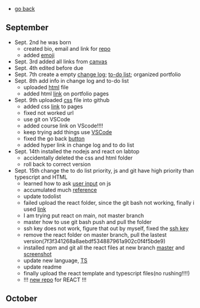 - [go back](https://boyuan1228.github.io/)
## September

  - Sept. 2nd he was born
    - created bio, email and link for [repo](https://github.com/boyuan1228/boyuan1228.github.io/blob/main/README.md)
    - added [emoji](https://github.com/ikatyang/emoji-cheat-sheet/blob/master/README.md)
  - Sept. 3rd added all links from [canvas](https://udel.instructure.com/courses/1601987/pages/portfolio-description?module_item_id=21557713)
  - Sept. 4th edited before due
  - Sept. 7th create a empty [change log](https://github.com/boyuan1228/boyuan1228.github.io/blob/main/Required%20New%20Sections/Change%20Log.md); [to-do list](https://github.com/boyuan1228/boyuan1228.github.io/blob/main/Required%20New%20Sections/To%20Do.md); organized portfolio
  - Sept. 8th add info in change log and to-do list
    - uploaded [html](https://github.com/boyuan1228/boyuan1228.github.io/blob/main/Required%20New%20Sections/To%20Do.md) file
    - added html [link](https://boyuan1228.github.io/Achievements/boyuanpages.html) on portfolio pages
  - Sept. 9th uploaded [css](https://github.com/boyuan1228/boyuan1228.github.io/blob/main/Achievements/csspages.html) file into github
    - added css [link](https://boyuan1228.github.io/Achievements/csspages.html) to pages
    - fixed not worked url
    - use git on VSCode
    - added course link on VScode!!!!
    - keep trying add things use [VSCode](https://github.com/boyuan1228/boyuan1228.github.io/blob/main/Required%20New%20Sections/vscode.jpg)
    - fixed the go back [button](https://boyuan1228.github.io/)
    - added hyper link in change log and to do list
  - Sept. 14th installed the nodejs and react on labtop
    - accidentally deleted the css and html folder
    - roll back to correct version
  - Sept. 15th change the to do list priority, js and git have high priority than typescript and HTML
    - learned how to ask [user input](https://youtu.be/15oNAHVuwIE?t=144) on js
    - accumulated much [reference](https://www.w3schools.com/jsref/)
    - update todolist
    - failed upload the react folder, since the git bash not working, finally i used [link](https://www.cloudbees.com/blog/remote-origin-already-exists-error)
    - I am trying put react on main, not master branch
    - master how to use git bash push and pull the folder
    - ssh key does not work, figure that out by myself, fixed the [ssh key](git@github.com:boyuan1228/boyuan1228.github.io.git)
    - remove the react folder on master branch, pull the lastest version(7f3f341268a8aebdf534887961a902c0f4f5bde9)
    - installed npm and git all the react files at new branch [master](https://github.com/boyuan1228/boyuan1228.github.io/tree/master) and [screenshot](https://boyuan1228.github.io/Knowledge%26Achievements/gitbash.png)
    - update new language, [TS](https://github.com/boyuan1228/boyuan1228.github.io/blob/main/Achievements/TypeS/index.ts)
    - update readme
    - finally upload the react template and typescript files(no rushing!!!!)
    - !!! [new repo](https://github.com/boyuan1228/react_app_boyuan.github.io) for REACT !!! 


## October
